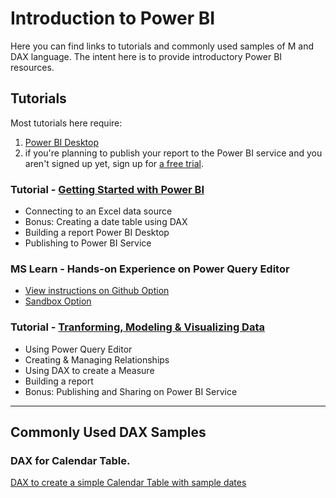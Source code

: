 # Introduction to Power BI
Here you can find links to tutorials and commonly used samples of M and DAX language. The intent here is to provide introductory Power BI resources.

  
## Tutorials
Most tutorials here require:
1. [Power BI Desktop](https://learn.microsoft.com/en-us/power-bi/fundamentals/desktop-get-the-desktop)
2. if you're planning to publish your report to the Power BI service and you aren't signed up yet, sign up for [a free trial](https://learn.microsoft.com/en-us/power-bi/fundamentals/service-self-service-signup-for-power-bi).
### Tutorial - [Getting Started with Power BI](https://learn.microsoft.com/en-us/power-bi/create-reports/desktop-excel-stunning-report)
  - Connecting to an Excel data source
  - Bonus: Creating a date table using DAX
  - Building a report Power BI Desktop
  - Publishing to Power BI Service

### MS Learn - Hands-on Experience on Power Query Editor
  - [View instructions on Github Option](https://microsoftlearning.github.io/PL-300-Microsoft-Power-BI-Data-Analyst/Instructions/Labs/02-load-data-with-power-query-in-power-bi-desktop.html)
  - [Sandbox Option](https://learn.microsoft.com/en-us/training/modules/clean-data-power-bi/8-lab)
    
### Tutorial - [Tranforming, Modeling & Visualizing Data](https://learn.microsoft.com/en-us/power-bi/create-reports/desktop-dimensional-model-report)
  - Using Power Query Editor
  - Creating & Managing Relationships
  - Using DAX to create a Measure
  - Building a report
  - Bonus: Publishing and Sharing on Power BI Service

  - -------------------------------------------------------------------------------------------------------------------------------------------------------






## Commonly Used DAX Samples
### DAX for Calendar Table.
[DAX to create a simple Calendar Table with sample dates](https://github.com/ForTheLoveOfLearning/powerbi/blob/main/calendartable_dax.md)
